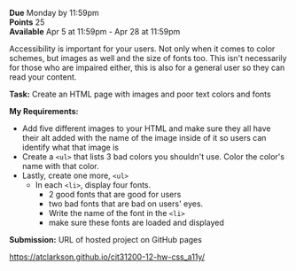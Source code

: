__Due__ Monday by 11:59pm  
__Points__ 25  
__Available__ Apr 5 at 11:59pm - Apr 28 at 11:59pm

Accessibility is important for your users. Not only when it comes to color schemes, but images as well and the  size of fonts too. This isn't necessarily for those who are impaired either, this is also for a general user so they can read your content.

__Task:__ Create an HTML page with images and poor text colors and fonts

__My Requirements:__

- Add five different images to your HTML and make sure they all have their alt added with the name of the image inside of it so users can identify what that image is
- Create a `<ul>` that lists 3 bad colors you shouldn't use. Color the color's name with that color.
- Lastly, create one more, `<ul>`
  - In each `<li>`, display four fonts.  
    - 2 good fonts that are good for users
    - two bad fonts that are bad on users' eyes. 
    - Write the name of the font in the `<li>` 
    - make sure these fonts are loaded and displayed

__Submission:__ URL of hosted project on GitHub pages

https://atclarkson.github.io/cit31200-12-hw-css_a11y/
